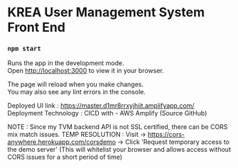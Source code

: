 # KREA User Management System Front End

### `npm start`

Runs the app in the development mode.\
Open [http://localhost:3000](http://localhost:3000) to view it in your browser.

The page will reload when you make changes.\
You may also see any lint errors in the console.

Deployed UI link : https://master.d1mr8rrxyjhiit.amplifyapp.com/
Deployment Technology : CICD with - AWS Amplify (Source GitHub)

NOTE : Since my TVM backend API is not SSL certified, there can be CORS mix match issues.
TEMP RESOLUTION : Visit -> https://cors-anywhere.herokuapp.com/corsdemo -> Click 'Request temporary access to the demo server' (This will whitelist your browser and allows access without CORS issues for a short period of time)
